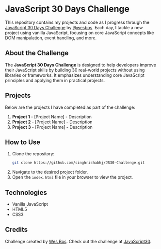 # JavaScript 30 Days Challenge

This repository contains my projects and code as I progress through the [JavaScript 30 Days Challenge](https://javascript30.com) by [@wesbos](https://twitter.com/wesbos). Each day, I tackle a new project using vanilla JavaScript, focusing on core JavaScript concepts like DOM manipulation, event handling, and more.

## About the Challenge
The **JavaScript 30 Days Challenge** is designed to help developers improve their JavaScript skills by building 30 real-world projects without using libraries or frameworks. It emphasizes understanding core JavaScript principles and applying them in practical projects.

## Projects
Below are the projects I have completed as part of the challenge:

1. **Project 1** - [Project Name] - Description
2. **Project 2** - [Project Name] - Description
3. **Project 3** - [Project Name] - Description


## How to Use
1. Clone the repository:
   ```bash
   git clone https://github.com/singhrishabhj/JS30-Challenge.git
   ```
2. Navigate to the desired project folder.
3. Open the `index.html` file in your browser to view the project.

## Technologies
- Vanilla JavaScript
- HTML5
- CSS3

## Credits
Challenge created by [Wes Bos](https://wesbos.com/). Check out the challenge at [JavaScript30](https://javascript30.com).

